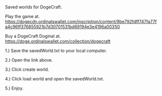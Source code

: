 Saved worlds for DogeCraft.

Play the game at.
https://dogecdn.ordinalswallet.com/inscription/content/9be792fdff747fa77fa4c96ff376855921b7d30701531bd69194e3e4196a0031i0

Buy a DogeCraft Doginal at.
https://doge.ordinalswallet.com/collection/dogecraft

1.) Save the savedWorld.txt to your local computer.

2.) Open the link above.

3.) Click create world.

4.) Click load world and open the savedWorld.txt.

5.) Enjoy.

